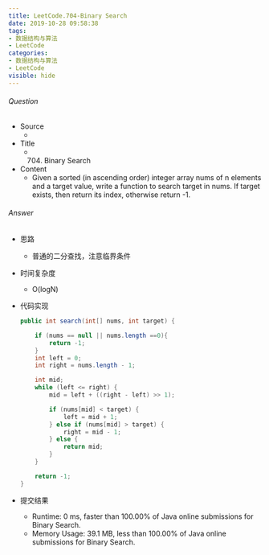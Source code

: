```yaml
---
title: LeetCode.704-Binary Search
date: 2019-10-28 09:58:38
tags:
- 数据结构与算法
- LeetCode
categories:
- 数据结构与算法
- LeetCode
visible: hide
---
```

###### Question
- Source
	- [](https://leetcode.com/problems/binary-search/) 
- Title
	- 704. Binary Search
- Content
	- Given a sorted (in ascending order) integer array nums of n elements and a target value, write a function to search target in nums. If target exists, then return its index, otherwise return -1.
<!--more-->

###### Answer
- 思路
	- 普通的二分查找，注意临界条件 
- 时间复杂度
	- O(logN) 	
- 代码实现

	```Java
	public int search(int[] nums, int target) {

        if (nums == null || nums.length ==0){
            return -1;
        }
        int left = 0;
        int right = nums.length - 1;

        int mid;
        while (left <= right) {
            mid = left + ((right - left) >> 1);

            if (nums[mid] < target) {
                left = mid + 1;
            } else if (nums[mid] > target) {
                right = mid - 1;
            } else {
                return mid;
            }
        }

        return -1;
    }
	```
- 提交结果
	- Runtime: 0 ms, faster than 100.00% of Java online submissions for Binary Search.
	- Memory Usage: 39.1 MB, less than 100.00% of Java online submissions for Binary Search.
